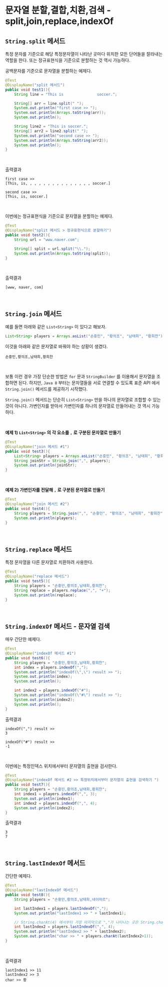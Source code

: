 # 문자열 분할,결합,치환,검색 - split,join,replace,indexOf

## `String.split` 메서드 

특정 문자를 기준으로 해당 특정문자열이 나타난 곳마다 위치한 모든 단어들을 잘라내는 역할을 한다. 또는 정규표현식을 기준으로 분할하는 것 역시 가능하다.<br>

공백문자를 기준으로 문자열을 분할하는 예제다.

```java
@Test
@DisplayName("split 메서드")
public void test1(){
    String line = "This is               soccer.";

    String[] arr = line.split(" ");
    System.out.println("first case >> ");
    System.out.println(Arrays.toString(arr));
    System.out.println();

    String line2 = "This is soccer.";
    String[] arr2 = line2.split(" ");
    System.out.println("second case >> ");
    System.out.println(Arrays.toString(arr2));
    System.out.println();
}
```

<br>

출력결과

```plain
first case >> 
[This, is, , , , , , , , , , , , , , , soccer.]

second case >> 
[This, is, soccer.]
```

<br>

이번에는 정규표현식을 기준으로 문자열을 분할하는 예제다.

```java
@Test
@DisplayName("split 메서드 > 정규표현식으로 분할하기")
public void test2(){
    String url = "www.naver.com";

    String[] split = url.split("\\.");
    System.out.println(Arrays.toString(split));
}
```

<br>

출력결과

```plain
[www, naver, com]
```

<br>

## `String.join` 메서드 

예를 들면 아래와 같은 `List<String>` 이 있다고 해보자.

```java
List<String> players = Arrays.asList("손흥민", "황의조", "남태희", "황희찬");
```

이것을 아래와 같은 문자열로 바꿔야 하는 상황이 생겼다.

```plain
손흥민,황의조,남태희,황희찬
```

<br>

보통 이런 경우 가장 단순한 방법은 `for` 문과 `StringBuilder` 를 이용해서 문자열을 조합하면 된다. 하지만, `Java 8` 부터는 문자열들을 서로 연결할 수 있도록 표준 API 에서 `String.join()` 메서드를 제공하기 시작했다.<br>

`String.join()` 메서드는 단순히 `List<String>` 만을 하나의 문자열로 조합할 수 있는 것이 아니다. 가변인자를 받아서 가변인자를 하나의 문자열로 만들어내는 것 역시 가능하다.<br>

<br>

**예제 1) `List<String>` 의 각 요소를 `,` 로 구분된 문자열로 만들기**<br>

```java
@Test
@DisplayName("join 메서드 #1")
public void test3(){
    List<String> players = Arrays.asList("손흥민", "황의조", "남태희", "황희찬");
    String joinStr = String.join(",", players);
    System.out.println(joinStr);
}
```

<br>

**예제 2) 가변인자를 전달해 `,` 로 구분된 문자열로 만들기**<br>

```java
@Test
@DisplayName("join 메서드 #2")
public void test4(){
    String players = String.join(",", "손흥민", "황의조", "남태희", "황희찬");
    System.out.println(players);
}
```

<br>

## `String.replace` 메서드

특정 문자열을 다른 문자열로 치환하려 사용한다. 

```java
@Test
@DisplayName("replace 메서드")
public void test5(){
    String players = "손흥민,황의조,남태희,황희찬";
    String replace = players.replace(",", "+");
    System.out.println(replace);
}
```

<br>

## `String.indexOf` 메서드 - 문자열 검색

매우 간단한 예제다.

```java
@Test
@DisplayName("indexOf 메서드 #1")
public void test6(){
    String players = "손흥민,황의조,남태희,황희찬";
    int index = players.indexOf(",");
    System.out.println("indexOf(\",\") result >> ");
    System.out.println(index);
    System.out.println();

    int index2 = players.indexOf("#");
    System.out.println("indexOf(\"#\") result >> ");
    System.out.println(index2);
    System.out.println();
}
```

출력결과

```plain
indexOf(",") result >> 
3

indexOf("#") result >> 
-1
```

<br>

이번에는 특정인덱스 위치에서부터 문자열의 출현을 검사한다.

```java
@Test
@DisplayName("indexOf 메서드 #2 >> 특정위치에서부터 문자열의 출현을 검색하기 ")
public void test7(){
    String players = "손흥민,황의조,남태희,황희찬";
    int index1 = players.indexOf(",", 3);
    System.out.println(index1);
    int index2 = players.indexOf(",", 4);
    System.out.println(index2);
}
```

출력결과

```plain
3
7
```

<br>

## `String.lastIndexOf` 메서드

간단한 예제다.

```java
@Test
@DisplayName("lastIndexOf 메서드")
public void test8(){
    String players = "손흥민,황의조,남태희,네이마르";

    int lastIndex1 = players.lastIndexOf(",");
    System.out.println("lastIndex1 >> " + lastIndex1);

    // String.charAt(4) 에서부터 가장 마지막으로 ","가 나타나는 곳은 String.charAt(3) 이다.
    int lastIndex2 = players.lastIndexOf(",", 4);
    System.out.println("lastIndex2 >> " + lastIndex2);
    System.out.println("char >> " + players.charAt(lastIndex2+1));
}
```

<br>

출력결과

```plain
lastIndex1 >> 11
lastIndex2 >> 3
char >> 황
```

<br>















